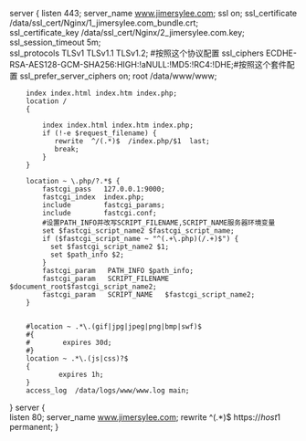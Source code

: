 server {
        listen       443;
        server_name  www.jimersylee.com;
        ssl on;
        ssl_certificate /data/ssl_cert/Nginx/1_jimersylee.com_bundle.crt;         
        ssl_certificate_key /data/ssl_cert/Nginx/2_jimersylee.com.key;         
        ssl_session_timeout 5m;         
          ssl_protocols TLSv1 TLSv1.1 TLSv1.2; #按照这个协议配置 
          ssl_ciphers ECDHE-RSA-AES128-GCM-SHA256:HIGH:!aNULL:!MD5:!RC4:!DHE;#按照这个套件配置 
        ssl_prefer_server_ciphers on;
        root /data/www/www;

        index index.html index.htm index.php;
        location /
        {

            index index.html index.htm index.php;
            if (!-e $request_filename) {
               rewrite  ^/(.*)$  /index.php/$1  last;
               break;
            }
        }

        location ~ \.php/?.*$ {
            fastcgi_pass   127.0.0.1:9000;
            fastcgi_index  index.php;
            include        fastcgi_params;
            include        fastcgi.conf;
            #设置PATH_INFO并改写SCRIPT_FILENAME,SCRIPT_NAME服务器环境变量
            set $fastcgi_script_name2 $fastcgi_script_name;
            if ($fastcgi_script_name ~ "^(.+\.php)(/.+)$") {
              set $fastcgi_script_name2 $1;
              set $path_info $2;
            }
            fastcgi_param   PATH_INFO $path_info;
            fastcgi_param   SCRIPT_FILENAME   $document_root$fastcgi_script_name2;
            fastcgi_param   SCRIPT_NAME   $fastcgi_script_name2;
        }


        #location ~ .*\.(gif|jpg|jpeg|png|bmp|swf)$
        #{
        #        expires 30d;
        #}
        location ~ .*\.(js|css)?$
        {
                expires 1h;
        }
        access_log  /data/logs/www/www.log main;
}
server {     
listen  80;
server_name www.jimersylee.com;
rewrite ^(.*)$  https://$host$1 permanent;
}
